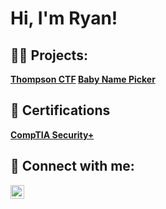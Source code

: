 <h1>Hi, I'm Ryan! 
<h2>👨‍💻 Projects:</h2>
<b>
<a href=https://github.com/RyanWhite74/Thompson/blob/main/README.md#enroll-beta>Thompson CTF</a>
<b>
<a href=https://github.com/RyanWhite74/Baby-name-picker>Baby Name Picker</a>

<h2>📜 Certifications</h2>
<b><a href=https://www.credly.com/badges/0ee0c69b-a658-45a0-b264-e33247ad2d3f/public_url>CompTIA Security+</a></b>
  

<h2> 🤳 Connect with me:</h2>

[<img align="left" alt="JoshMadakor | Twitter" width="22px" src="https://cdn.jsdelivr.net/npm/simple-icons@v3/icons/twitter.svg" />][twitter]


[twitter]: https://twitter.com/RyanAWhite74
